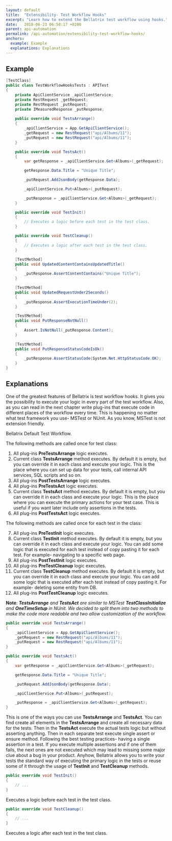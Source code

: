 ```yaml
---
layout: default
title:  "Extensibility- Test Workflow Hooks"
excerpt: "Learn how to extend the Bellatrix test workflow using hooks."
date:   2018-06-23 06:50:17 +0200
parent: api-automation
permalink: /api-automation/extensibility-test-workflow-hooks/
anchors:
  example: Example
  explanations: Explanations
---
```

Example
-------
```csharp
[TestClass]
public class TestWorkflowHooksTests : APITest
{
    private ApiClientService _apiClientService;
    private RestRequest _getRequest;
    private RestRequest _putRequest;
    private IMeasuredResponse _putResponse;
    
    public override void TestsArrange()
    {
        _apiClientService = App.GetApiClientService();
        _getRequest = new RestRequest("api/Albums/11");
        _putRequest = new RestRequest("api/Albums/11");
    }

    public override void TestsAct()
    {
        var getResponse = _apiClientService.Get<Albums>(_getRequest);

        getResponse.Data.Title = "Unique Title";

        _putRequest.AddJsonBody(getResponse.Data);

        _apiClientService.Put<Albums>(_putRequest);

        _putResponse = _apiClientService.Get<Albums>(_getRequest);
    }

    public override void TestInit()
    {
        // Executes a logic before each test in the test class.
    }

    public override void TestCleanup()
    {
        // Executes a logic after each test in the test class.
    }

    [TestMethod]
    public void UpdatedContentContainsUpdatedTitle()
    {
        _putResponse.AssertContentContains("Unique Title");
    }

    [TestMethod]
    public void UpdatedRequestUnder2Seconds()
    {
        _putResponse.AssertExecutionTimeUnder(2);
    }

    [TestMethod]
    public void PutResponseNotNull()
    {
        Assert.IsNotNull(_putResponse.Content);
    }

    [TestMethod]
    public void PutResponseStatusCodeIsOk()
    {
        _putResponse.AssertStatusCode(System.Net.HttpStatusCode.OK);
    }
}
```

Explanations
------------
One of the greatest features of Bellatrix is test workflow hooks. It gives you the possibility to execute your logic in every part of the test workflow. Also, as you can read in the next chapter write plug-ins that execute code in different places of the workflow every time. This is happening no matter what test framework you use- MSTest or NUnit. As you know, MSTest is not extension friendly.

Bellatrix Default Test Workflow.

The following methods are called once for test class:

1. All plug-ins **PreTestsArrange** logic executes.
2. Current class **TestsArrange** method executes. By default it is empty, but you can override it in each class and execute your logic. This is the place where you can set up data for your tests, call internal API services, SQL scripts and so on.
3. All plug-ins **PostTestsArrange** logic executes.
4. All plug-ins **PreTestsAct** logic executes.
5. Current class **TestsAct** method executes. By default it is empty, but you can override it in each class and execute your logic. This is the place where you can execute the primary actions for your test case. This is useful if you want later include only assertions in the tests.
6. All plug-ins **PostTestsAct** logic executes.

The following methods are called once for each test in the class:

7. All plug-ins **PreTestInit** logic executes.
8. Current class **TestInit** method executes. By default it is empty, but you can override it in each class and execute your logic. You can add some logic that is executed for each test instead of copy pasting it for each test. For example- navigating to a specific web page.
9. All plug-ins **PostTestInit** logic executes.
10. All plug-ins **PreTestCleanup** logic executes.
11. Current class **TestCleanup** method executes. By default it is empty, but you can override it in each class and execute your logic.
You can add some logic that is executed after each test instead of copy pasting it. For example- deleting some entity from DB.
12. All plug-ins **PostTestCleanup** logic executes.

**Note**: ***TestsArrange** and **TestsAct** are similar to MSTest **TestClassInitialize** and **OneTimeSetup** in NUnit. We decided to split them into two methods to make the code more readable and two allow customization of the workflow.*

```csharp
public override void TestsArrange()
{
    _apiClientService = App.GetApiClientService();
    _getRequest = new RestRequest("api/Albums/11");
    _putRequest = new RestRequest("api/Albums/11");
}

public override void TestsAct()
{
    var getResponse = _apiClientService.Get<Albums>(_getRequest);

    getResponse.Data.Title = "Unique Title";

    _putRequest.AddJsonBody(getResponse.Data);

    _apiClientService.Put<Albums>(_putRequest);

    _putResponse = _apiClientService.Get<Albums>(_getRequest);
}
```
This is one of the ways you can use **TestsArrange** and **TestsAct**. You can find create all elements in the **TestsArrange** and create all necessary data for the tests. Then in the **TestsAct** execute the actual tests logic but without asserting anything. Then in each separate test execute single assert or ensure method. Following the best testing practices- having a single assertion in a test. If you execute multiple assertions and if one of them fails, the next ones are not executed which may lead to missing some major clue about a bug in your product. Anyhow, Bellatrix allows you to write your tests the standard way of executing the primary logic in the tests or reuse some of it through the usage of **TestInit** and **TestCleanup** methods.
```csharp
public override void TestInit()
{
    // ...
}
```
Executes a logic before each test in the test class.
```csharp
public override void TestCleanup()
{
    // ...
}
```
Executes a logic after each test in the test class.